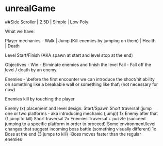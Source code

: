 # unrealGame

##Side Scroller | 2.5D | Simple | Low Poly

What we have:

Player mechanics - Walk | Jump (Kill enemies by jumping on them) | Health | Death


Level
Start/Finish (AKA spawn at start and level stop at the end)


Objectives - 
	Win - Eliminate enemies and finish the level
Fail  - Fall off the level / death by an enemy

Enemies - 
\\before the first encounter we can introduce the shoot/hit ability on something like a breakable wall or something like that\\ (not necessary for now)

Enemies kill by touching the player


Enemy (x) placement and level design:
Start/Spawn
	Short traversal (jump one or two platforms - aka introducing mechanic (jump)) 
1x Enemy after that (1 jump to kill)
	Short traversal 
2x Enemies
Traversal + puzzle (succeed jumping to a specific platform in order to proceed)
Some environment/level changes that suggest incoming boss battle (something visually different)
1x Boss at the end (3 jumps to kill)
	-Boss moves faster than the regular enemies
